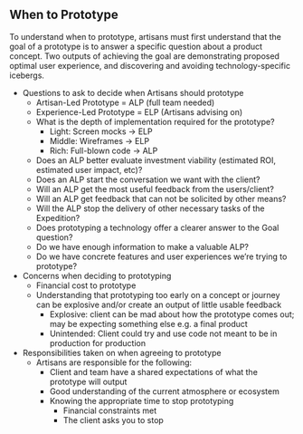 ## When to Prototype

To understand when to prototype, artisans must first understand that the goal of a prototype is to answer a specific question about a product concept. Two outputs of achieving the goal are demonstrating proposed optimal user experience, and discovering and avoiding technology-specific icebergs.



- Questions to ask to decide when Artisans should prototype
    - Artisan-Led Prototype = ALP (full team needed)
    - Experience-Led Prototype = ELP (Artisans advising on)
    - What is the depth of implementation required for the prototype?
        - Light: Screen mocks -> ELP
        - Middle: Wireframes -> ELP
        - Rich: Full-blown code -> ALP
    - Does an ALP better evaluate investment viability (estimated ROI, estimated user impact, etc)?
    - Does an ALP start the conversation we want with the client?
    - Will an ALP get the most useful feedback from the users/client?
    - Will an ALP get feedback that can not be solicited by other means?
    - Will the ALP stop the delivery of other necessary tasks of the Expedition?
    - Does prototyping a technology offer a clearer answer to the Goal question?
    - Do we have enough information to make a valuable ALP?
    - Do we have concrete features and user experiences we’re trying to prototype?
- Concerns when deciding to prototyping
    - Financial cost to prototype
    - Understanding that prototyping too early on a concept or journey can be explosive and/or create an output of little usable feedback
        - Explosive: client can be mad about how the prototype comes out; may be expecting something else e.g. a final product
        - Unintended: Client could try and use code not meant to be in production for production
- Responsibilities taken on when agreeing to prototype
    - Artisans are responsible for the following:
        - Client and team have a shared expectations of what the prototype will output
        - Good understanding of the current atmosphere or ecosystem
        - Knowing the appropriate time to stop prototyping
            - Financial constraints met
            - The client asks you to stop
